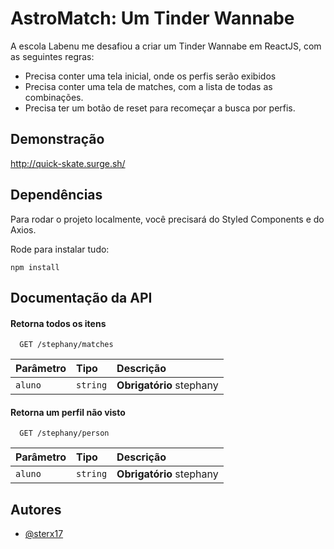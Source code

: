 
# AstroMatch: Um Tinder Wannabe

A escola Labenu me desafiou a criar um Tinder Wannabe em ReactJS, com as seguintes regras:
- Precisa conter uma tela inicial, onde os perfis serão exibidos
- Precisa conter uma tela de matches, com a lista de todas as combinações.
- Precisa ter um botão de reset para recomeçar a busca por perfis.

## Demonstração

http://quick-skate.surge.sh/


## Dependências

Para rodar o projeto localmente, você precisará do Styled Components e do Axios.

Rode para instalar tudo:

``
npm install
``
## Documentação da API

#### Retorna todos os itens

```http
  GET /stephany/matches
```

| Parâmetro   | Tipo       | Descrição                           |
| :---------- | :--------- | :---------------------------------- |
| `aluno` | `string` | **Obrigatório** stephany |

#### Retorna um perfil não visto

```http
  GET /stephany/person
```

| Parâmetro   | Tipo       | Descrição                                   |
| :---------- | :--------- | :------------------------------------------ |
| `aluno`      | `string` | **Obrigatório** stephany |


## Autores

- [@sterx17](https://www.github.com/sterx17)